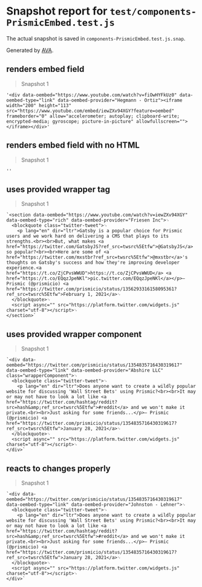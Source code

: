 # Snapshot report for `test/components-PrismicEmbed.test.js`

The actual snapshot is saved in `components-PrismicEmbed.test.js.snap`.

Generated by [AVA](https://avajs.dev).

## renders embed field

> Snapshot 1

    '<div data-oembed="https://www.youtube.com/watch?v=fiOwHYFkUz0" data-oembed-type="link" data-oembed-provider="Hegmann - Ortiz"><iframe width="200" height="113" src="https://www.youtube.com/embed/iewZXv94XGY?feature=oembed" frameborder="0" allow="accelerometer; autoplay; clipboard-write; encrypted-media; gyroscope; picture-in-picture" allowfullscreen=""></iframe></div>'

## renders embed field with no HTML

> Snapshot 1

    ''

## uses provided wrapper tag

> Snapshot 1

    `<section data-oembed="https://www.youtube.com/watch?v=iewZXv94XGY" data-oembed-type="rich" data-oembed-provider="Friesen Inc">␊
      <blockquote class="twitter-tweet">␊
        <p lang="en" dir="ltr">Gatsby is a popular choice for Prismic users and we work hard on delivering a CMS that plays to its strengths.<br><br>But, what makes <a href="https://twitter.com/GatsbyJS?ref_src=twsrc%5Etfw">@GatsbyJS</a> so popular?<br><br>Here are some of <a href="https://twitter.com/mxstbr?ref_src=twsrc%5Etfw">@mxstbr</a>'s thoughts on Gatsby's success and how they're improving developer experience.<a href="https://t.co/ZjCPvsWWUD">https://t.co/ZjCPvsWWUD</a> <a href="https://t.co/EQqzJpeNKl">pic.twitter.com/EQqzJpeNKl</a></p>— Prismic (@prismicio) <a href="https://twitter.com/prismicio/status/1356293316158095361?ref_src=twsrc%5Etfw">February 1, 2021</a>␊
      </blockquote>␊
      <script async="" src="https://platform.twitter.com/widgets.js" charset="utf-8"></script>␊
    </section>`

## uses provided wrapper component

> Snapshot 1

    `<div data-oembed="https://twitter.com/prismicio/status/1354835716430319617" data-oembed-type="link" data-oembed-provider="Abshire LLC" class="wrapperComponent">␊
      <blockquote class="twitter-tweet">␊
        <p lang="en" dir="ltr">Does anyone want to create a wildly popular website for discussing 'Wall Street Bets' using Prismic?<br><br>It may or may not have to look a lot like <a href="https://twitter.com/hashtag/reddit?src=hash&amp;ref_src=twsrc%5Etfw">#reddit</a> and we won't make it private.<br><br>Just asking for some friends...</p>— Prismic (@prismicio) <a href="https://twitter.com/prismicio/status/1354835716430319617?ref_src=twsrc%5Etfw">January 28, 2021</a>␊
      </blockquote>␊
      <script async="" src="https://platform.twitter.com/widgets.js" charset="utf-8"></script>␊
    </div>`

## reacts to changes properly

> Snapshot 1

    `<div data-oembed="https://twitter.com/prismicio/status/1354835716430319617" data-oembed-type="link" data-oembed-provider="Johnston - Lehner">␊
      <blockquote class="twitter-tweet">␊
        <p lang="en" dir="ltr">Does anyone want to create a wildly popular website for discussing 'Wall Street Bets' using Prismic?<br><br>It may or may not have to look a lot like <a href="https://twitter.com/hashtag/reddit?src=hash&amp;ref_src=twsrc%5Etfw">#reddit</a> and we won't make it private.<br><br>Just asking for some friends...</p>— Prismic (@prismicio) <a href="https://twitter.com/prismicio/status/1354835716430319617?ref_src=twsrc%5Etfw">January 28, 2021</a>␊
      </blockquote>␊
      <script async="" src="https://platform.twitter.com/widgets.js" charset="utf-8"></script>␊
    </div>`
